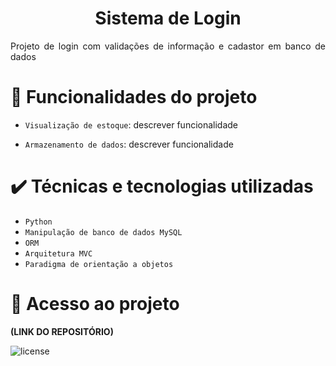<h1 align="center"> Sistema de Login </h1>


<p style='text-align: justify;'> 
Projeto de login com validações de informação e cadastor em banco de dados </p>


# :hammer: Funcionalidades do projeto


- `Visualização de estoque`: descrever funcionalidade
&nbsp;

- ``Armazenamento de dados``: descrever funcionalidade

# ✔️ Técnicas e tecnologias utilizadas

- ``Python``
- ``Manipulação de banco de dados MySQL``
- ``ORM``
- ``Arquitetura MVC``
- ``Paradigma de orientação a objetos``


# 📁 Acesso ao projeto

**(LINK DO REPOSITÓRIO)**


![license](https://img.shields.io/badge/license-MIT-green)